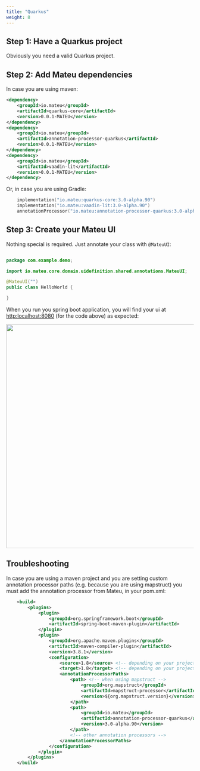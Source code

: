 ```yaml
---
title: "Quarkus"
weight: 8
---
```


## Step 1: Have a Quarkus project

Obviously you need a valid Quarkus project.

## Step 2: Add Mateu dependencies

In case you are using maven:

```xml
<dependency>
    <groupId>io.mateu</groupId>
    <artifactId>quarkus-core</artifactId>
    <version>0.0.1-MATEU</version>
</dependency>
<dependency>
    <groupId>io.mateu</groupId>
    <artifactId>annotation-processor-quarkus</artifactId>
    <version>0.0.1-MATEU</version>
</dependency>
<dependency>
    <groupId>io.mateu</groupId>
    <artifactId>vaadin-lit</artifactId>
    <version>0.0.1-MATEU</version>
</dependency>
```

Or, in case you are using Gradle:

```kotlin
    implementation("io.mateu:quarkus-core:3.0-alpha.90")
    implementation("io.mateu:vaadin-lit:3.0-alpha.90")
    annotationProcessor("io.mateu:annotation-processor-quarkus:3.0-alpha.90")
```



## Step 3: Create your Mateu UI

Nothing special is required. Just annotate your class with `@MateuUI`:

```java

package com.example.demo;

import io.mateu.core.domain.uidefinition.shared.annotations.MateuUI;

@MateuUI("")
public class HelloWorld {

}

```

When you run you spring boot application, you will find your ui at [http:localhost:8080](http:localhost:8080) (for the code above) as expected:


<p align="center"><img src="../../../images/helloworld.png?raw=true" width="600"/></p>

## Troubleshooting

In case you are using a maven project and you are setting custom annotation processor paths (e.g. because you are using mapstruct) you must add the annotation processor from Mateu, in your pom.xml:

```xml
    <build>
        <plugins>
            <plugin>
                <groupId>org.springframework.boot</groupId>
                <artifactId>spring-boot-maven-plugin</artifactId>
            </plugin>
            <plugin>
                <groupId>org.apache.maven.plugins</groupId>
                <artifactId>maven-compiler-plugin</artifactId>
                <version>3.8.1</version>
                <configuration>
                    <source>1.8</source> <!-- depending on your project -->
                    <target>1.8</target> <!-- depending on your project -->
                    <annotationProcessorPaths>
                        <path> <!-- when using mapstruct -->
                            <groupId>org.mapstruct</groupId>
                            <artifactId>mapstruct-processor</artifactId>
                            <version>${org.mapstruct.version}</version>
                        </path>
                        <path>
                            <groupId>io.mateu</groupId>
                            <artifactId>annotation-processor-quarkus</artifactId>
                            <version>3.0-alpha.90</version>
                        </path>
                        <!-- other annotation processors -->
                    </annotationProcessorPaths>
                </configuration>
            </plugin>
        </plugins>
    </build>
```
